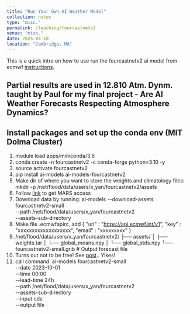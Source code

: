 ```yaml
---
title: "Run Your Own AI Weather Model"
collection: notes
type: "misc."
permalink: /teaching/fourcastnetv2
venue: "misc."
date: 2025-04-10
location: "Cambridge, MA"
---
```


This is a quick intro on how to use run the fourcastnetv2 ai model from ecmwf [instructions](https://github.com/ecmwf-lab/ai-models-fourcastnetv2).

Partial results are used in 12.810 Atm. Dynm. taught by Paul for my final project - Are AI Weather Forecasts Respecting Atmosphere Dynamics?
---

## Install packages and set up the conda env (MIT Dolma Cluster)
1. module load apps/miniconda/3.6
2. conda create -n fourcastnetv2 -c conda-forge python=3.10 -y
3. source activate fourcastnetv2
4. pip install ai-models ai-models-fourcastnetv2
5. Make dir of where you want to store the weights and climatology files: mkdir -p /net/flood/data/users/x_yan/fourcastnetv2/assets
6. Follow [link](https://confluence.ecmwf.int/display/WEBAPI/Access+MARS) to get MARS access
7. Download data by running: ai-models --download-assets fourcastnetv2-small \
  --path /net/flood/data/users/x_yan/fourcastnetv2 \
  --assets-sub-directory
8. Make file .ecmwfapirc, add {
    "url"   : "https://api.ecmwf.int/v1",
    "key"   : "xxxxxxxxxxxxxxxxxxx",
    "email" : "xxxxxxxxx"
}
9. /net/flood/data/users/x_yan/fourcastnetv2/
├── assets/
│   ├── weights.tar
│   ├── global_means.npy
│   └── global_stds.npy
└── fourcastnetv2-small.grib     # Output forecast file
10. Turns out not to be free! See [post](https://github.com/google/weather-tools/issues/35).. Yikes!
11. call command: ai-models fourcastnetv2-small \
  --date 2023-10-01 \
  --time 00:00 \
  --lead-time 24h \
  --path /net/flood/data/users/x_yan/fourcastnetv2 \
  --assets-sub-directory \
  --input cds \
  --output file


